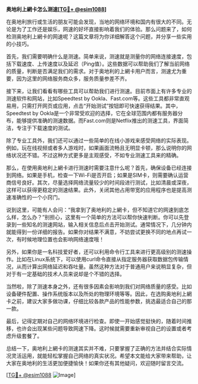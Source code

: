 **奥地利上網卡怎么测速[[TG💪+ @esim1088](https://t.me/s/esim1088)]**

在奥地利旅行或生活的朋友可能会发现，当地的网络环境和国内有很大的不同。无论是为了工作还是娱乐，网速的好坏直接影响着我们的体验。那么问题来了，如何检测奥地利上網卡的网速呢？这篇文章将为你详细解答这个问题，并分享一些实用的小技巧。

首先，我们需要明确什么是测速。简单来说，测速就是测量你的网络连接速度，包括下载速度、上传速度以及延迟（Ping值）。这些数据可以帮助我们了解当前网络的质量，判断是否满足我们的需求。对于奥地利的上網卡用户而言，测速尤为重要，因为这里的网络服务商众多，服务质量参差不齐。

接下来，让我们看看有哪些工具可以帮助我们进行测速。目前市面上有许多专业的测速软件和网站，比如Speedtest by Ookla、Fast.com等。这些工具都非常直观易用，只需打开网页或应用，点击“开始测试”按钮即可快速获得结果。其中，Speedtest by Ookla是一个非常受欢迎的选择，它在全球范围内都有服务器分布，能够提供准确的测速数据。而Fast.com则是Netflix推出的测速工具，界面简洁，专注于下载速度的测试。

除了专业工具外，我们还可以通过一些简单的在线小游戏来感受网络的实际表现。例如，玩在线视频或者多人游戏时，如果画面流畅且无明显卡顿，那么说明你的网络状况还不错。不过这种方式更多是主观感受，不如专业测速工具来的精确。

那么，在使用奥地利上網卡进行测速时需要注意什么呢？首先，确保设备已经连接到网络。如果是手机，检查一下Wi-Fi是否开启；如果是SIM卡，则需要确认运营商信号良好。其次，尽量选择网络流量较少的时间段进行测试，比如清晨或深夜，这样可以获得更稳定的测速结果。此外，关闭其他占用带宽的应用程序也是提高测速准确性的一个小窍门。

说到这里，可能有人会问：“我拿到了奥地利的上網卡，但不知道它的网速到底怎么样，怎么办？”别担心，这里有一个简单的方法可以帮你快速判断。你可以先登录到一些知名的测速网站，输入相关信息后点击开始测试。通常情况下，几分钟内就能得到一份详细的报告。如果你对结果不满意，不妨尝试更换不同的地点再试一次，有时候地理位置也会影响网络速度哦！

另外，如果你是一名科技爱好者，还可以利用命令行工具来进行更高级别的测速操作。比如在Linux系统下，可以使用curl命令直接从指定服务器获取数据包传输情况，从而计算出网络延迟和吞吐量。虽然这种方法对于普通用户来说稍显复杂，但对于有一定基础的技术人员来说却是个不错的选择。

当然啦，除了测速本身之外，还有很多因素会影响到我们对网络质量的感受。比如设备硬件配置、操作系统版本以及所处的物理环境等等。因此，在选购奥地利上網卡之前，建议大家多做功课，仔细比较各款产品的性能参数，挑选最适合自己的那一款。

最后，记得定期对自己的网络环境进行检查。即使一开始感觉挺快的，随着时间推移，也许会出现某些问题导致网速下降。这时候就需要重新审视自己的设置或者考虑升级套餐了。

总结一下，奥地利上網卡的测速其实并不难，只要掌握了正确的方法并结合实际情况灵活运用，就能轻松掌握自己网络的真实状况。希望本文能给大家带来帮助，让大家在奥地利的生活更加便捷愉快！如果你还有其他疑问，欢迎随时留言交流。

[[TG💪+ @esim1088](https://t.me/s/esim1088) ![Image](https://i.postimg.cc/4NQfJmqS/Snipaste-2025-05-13-00-14-12.png)]